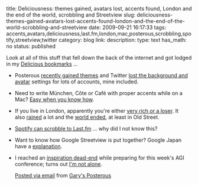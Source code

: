 title: Deliciousness: themes gained, avatars lost, accents found, London and the end of the world, scrobbling and Streetview 
slug: deliciousness-themes-gained-avatars-lost-accents-found-london-and-the-end-of-the-world-scrobbling-and-streetview
date: 2009-09-21 16:17:33
tags: accents,avatars,deliciousness,last.fm,london,mac,posterous,scrobbling,spotify,streetview,twitter
category: blog
link: 
description: 
type: text
has_math: no
status: published

Look at all of this stuff that fell down the back of the internet and got lodged in my [Delicious bookmarks](https://www.delicious.com/vicchi "https://www.delicious.com/vicchi") ...

* Posterous [recently gained themes](https://bit.ly/qZUXn "https://bit.ly/qZUXn") and Twitter [lost the background and avatar](https://bit.ly/PuVaS "https://bit.ly/PuVaS") settings for lots of accounts, mine included.
* Need to write München, Côte or Café with proper accents while on a Mac? [Easy when you know how](https://bit.ly/xPa84 "https://bit.ly/xPa84").
* If you live in London, apparently you're either [very rich or a loser](https://bit.ly/FknBX "https://bit.ly/FknBX"). It also [rained](https://bit.ly/1w5hIq "https://bit.ly/1w5hIq") a lot and the [world ended](https://bit.ly/3nOrhD "https://bit.ly/3nOrhD"), at least in Old Street.
* [Spotify can scrobble to Last.fm](https://bit.ly/xaVOh "https://bit.ly/xaVOh") ... why did I not know this?
* Want to know how Google Streetview is put together? Google Japan have a [explanation](https://bit.ly/TF2t2 "https://bit.ly/TF2t2").
* I reached an [inspiration dead-end](https://bit.ly/Z7Hx6 "https://bit.ly/Z7Hx6") while preparing for this week's AGI conference; turns out [I'm not alone](https://bit.ly/Euvsi "https://bit.ly/Euvsi").

  [Posted via email](https://posterous.com "https://posterous.com") from [Gary's Posterous](https://vicchi.posterous.com/deliciousness-themes-gained-avatars-lost-acce "https://vicchi.posterous.com/deliciousness-themes-gained-avatars-lost-acce") 

 

